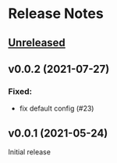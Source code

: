 # Release Notes

## [Unreleased](https://github.com/cuonggt/laravel-dibi/compare/v0.0.1...master)

## v0.0.2 (2021-07-27)
### Fixed:
- fix default config (#23)

## v0.0.1 (2021-05-24)

Initial release

